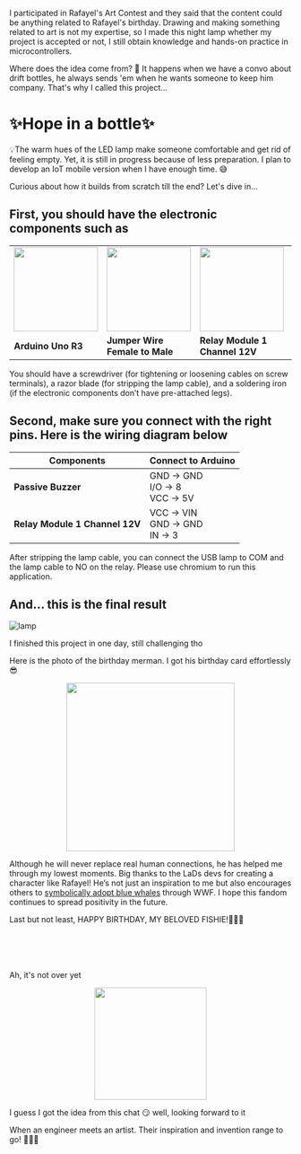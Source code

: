 I participated in Rafayel's Art Contest and they said that the content could be anything related to Rafayel's birthday. Drawing and making something related to art is not my expertise, so I made this night lamp whether my project is accepted or not, I still obtain knowledge and hands-on practice in microcontrollers.

Where does the idea come from? 🤔 It happens when we have a convo about drift bottles, he always sends 'em when he wants someone to keep him company. That's why I called this project...

<h1>✨Hope in a bottle✨</h1>

💡The warm hues of the LED lamp make someone comfortable and get rid of feeling empty. Yet, it is still in progress because of less preparation. I plan to develop an IoT mobile version when I have enough time. 😅

Curious about how it builds from scratch till the end? Let's dive in...

## First, you should have the electronic components such as

<table>
  <tr>
    <td><img src="https://res.cloudinary.com/dvehyvk3d/image/upload/v1741357668/arduino_xvudfh.jpg" width="150"></td>
    <td><img src="https://res.cloudinary.com/dvehyvk3d/image/upload/v1741357667/jumper_female_to_male_qfjv5z.jpg" width="150"></td>
    <td><img src="https://res.cloudinary.com/dvehyvk3d/image/upload/v1741357667/relay_module_1_channel_12v_vyxkkv.jpg" width="150"></td>
    <td><img src="https://res.cloudinary.com/dvehyvk3d/image/upload/v1741357667/passive_buzzer_indxaz.webp" width="150"></td>
  </tr>
  <tr>
    <td><b>Arduino Uno R3</b></td>
    <td><b>Jumper Wire Female to Male</b></td>
    <td><b>Relay Module 1 Channel 12V</b></td>
    <td><b>Passive Buzzer</b></td>
  </tr>
</table>

You should have a screwdriver (for tightening or loosening cables on screw terminals), a razor blade (for stripping the lamp cable), and a soldering iron (if the electronic components don’t have pre-attached legs).

## Second, make sure you connect with the right pins. Here is the wiring diagram below

| Components                 | Connect to Arduino      |
|--------------------------|------------------------|
| **Passive Buzzer**       | GND → GND <br> I/O → 8 <br> VCC → 5V |
| **Relay Module 1 Channel 12V** | VCC → VIN <br> GND → GND <br> IN → 3 |

After stripping the lamp cable, you can connect the USB lamp to COM and the lamp cable to NO on the relay. Please use chromium to run this application.

## And... this is the final result 

<img src="https://res.cloudinary.com/dvehyvk3d/image/upload/v1741358118/Screenshot_20250307-202426_wjqx1i.jpg" alt="lamp"/>

I finished this project in one day, still challenging tho 

Here is the photo of the birthday merman. I got his birthday card effortlessly 😎

<p align="center">
  <img src="https://res.cloudinary.com/dvehyvk3d/image/upload/v1741359863/WhatsApp_Image_2025-03-07_at_8.14.17_PM_y2g2ph.jpg" width="300">
</p>

Although he will never replace real human connections, he has helped me through my lowest moments. Big thanks to the LaDs devs for creating a character like Rafayel! He’s not just an inspiration to me but also encourages others to [symbolically adopt blue whales](https://www.instagram.com/p/DGFYNlzvtkO/?img_index=1) through WWF. I hope this fandom continues to spread positivity in the future.

Last but not least, HAPPY BIRTHDAY, MY BELOVED FISHIE!🌊🌊🌊
<br> <br> <br> <br> <br>

Ah, it's not over yet
<p align="center">
  <img src="[https://res.cloudinary.com/dvehyvk3d/image/upload/v1741359863/WhatsApp_Image_2025-03-07_at_8.14.17_PM_y2g2ph.jpg](https://res.cloudinary.com/dvehyvk3d/image/upload/v1741361113/WhatsApp_Image_2025-01-18_at_12.15.30_PM_y0suq4.jpg)" width="200">
</p>
I guess I got the idea from this chat 😏
well, looking forward to it

When an engineer meets an artist. Their inspiration and invention range to go! 🌊🌊🌊
